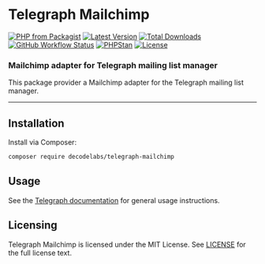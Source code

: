 # Telegraph Mailchimp

[![PHP from Packagist](https://img.shields.io/packagist/php-v/decodelabs/telegraph-mailchimp?style=flat)](https://packagist.org/packages/decodelabs/telegraph-mailchimp)
[![Latest Version](https://img.shields.io/packagist/v/decodelabs/telegraph-mailchimp.svg?style=flat)](https://packagist.org/packages/decodelabs/telegraph-mailchimp)
[![Total Downloads](https://img.shields.io/packagist/dt/decodelabs/telegraph-mailchimp.svg?style=flat)](https://packagist.org/packages/decodelabs/telegraph-mailchimp)
[![GitHub Workflow Status](https://img.shields.io/github/actions/workflow/status/decodelabs/telegraph-mailchimp/integrate.yml?branch=develop)](https://github.com/decodelabs/telegraph-mailchimp/actions/workflows/integrate.yml)
[![PHPStan](https://img.shields.io/badge/PHPStan-enabled-44CC11.svg?longCache=true&style=flat)](https://github.com/phpstan/phpstan)
[![License](https://img.shields.io/packagist/l/decodelabs/telegraph-mailchimp?style=flat)](https://packagist.org/packages/decodelabs/telegraph-mailchimp)

### Mailchimp adapter for Telegraph mailing list manager

This package provider a Mailchimp adapter for the Telegraph mailing list manager.

---

## Installation

Install via Composer:

```bash
composer require decodelabs/telegraph-mailchimp
```

## Usage

See the [Telegraph documentation](/decodelabs/telegraph) for general usage instructions.

## Licensing

Telegraph Mailchimp is licensed under the MIT License. See [LICENSE](./LICENSE) for the full license text.
